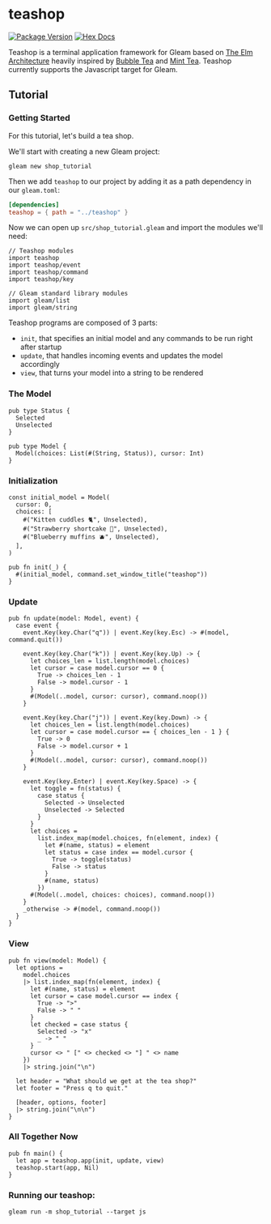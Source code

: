 # teashop

[![Package Version](https://img.shields.io/hexpm/v/teashop)](https://hex.pm/packages/teashop)
[![Hex Docs](https://img.shields.io/badge/hex-docs-ffaff3)](https://hexdocs.pm/teashop/)

Teashop is a terminal application framework for Gleam based on [The Elm Architecture](https://guide.elm-lang.org/architecture/) heavily inspired by [Bubble Tea](https://github.com/charmbracelet/bubbletea) and [Mint Tea](https://github.com/leostera/minttea/). Teashop currently supports the Javascript target for Gleam.

## Tutorial

### Getting Started

For this tutorial, let's build a tea shop.

We'll start with creating a new Gleam project:

```
gleam new shop_tutorial
```

<!-- Update this when git dependencies or hex release -->
Then we add `teashop` to our project by adding it as a path dependency in our `gleam.toml`:

```toml
[dependencies]
teashop = { path = "../teashop" }
```

Now we can open up `src/shop_tutorial.gleam` and import the modules we'll need:

```gleam
// Teashop modules
import teashop
import teashop/event
import teashop/command
import teashop/key

// Gleam standard library modules
import gleam/list
import gleam/string
```

Teashop programs are composed of 3 parts:

- `init`, that specifies an initial model and any commands to be run right after startup
- `update`, that handles incoming events and updates the model accordingly
- `view`, that turns your model into a string to be rendered 

### The Model

```gleam
pub type Status {
  Selected
  Unselected
}

pub type Model {
  Model(choices: List(#(String, Status)), cursor: Int)
}
```

### Initialization

```gleam
const initial_model = Model(
  cursor: 0,
  choices: [
    #("Kitten cuddles 🐈", Unselected),
    #("Strawberry shortcake 🍰", Unselected),
    #("Blueberry muffins 🫐", Unselected),
  ],
)

pub fn init(_) {
  #(initial_model, command.set_window_title("teashop"))
}
```

### Update

```gleam
pub fn update(model: Model, event) {
  case event {
    event.Key(key.Char("q")) | event.Key(key.Esc) -> #(model, command.quit())

    event.Key(key.Char("k")) | event.Key(key.Up) -> {
      let choices_len = list.length(model.choices)
      let cursor = case model.cursor == 0 {
        True -> choices_len - 1
        False -> model.cursor - 1
      }
      #(Model(..model, cursor: cursor), command.noop())
    }

    event.Key(key.Char("j")) | event.Key(key.Down) -> {
      let choices_len = list.length(model.choices)
      let cursor = case model.cursor == { choices_len - 1 } {
        True -> 0
        False -> model.cursor + 1
      }
      #(Model(..model, cursor: cursor), command.noop())
    }

    event.Key(key.Enter) | event.Key(key.Space) -> {
      let toggle = fn(status) {
        case status {
          Selected -> Unselected
          Unselected -> Selected
        }
      }
      let choices =
        list.index_map(model.choices, fn(element, index) {
          let #(name, status) = element
          let status = case index == model.cursor {
            True -> toggle(status)
            False -> status
          }
          #(name, status)
        })
      #(Model(..model, choices: choices), command.noop())
    }
    _otherwise -> #(model, command.noop())
  }
}
```

### View

```gleam
pub fn view(model: Model) {
  let options =
    model.choices
    |> list.index_map(fn(element, index) {
      let #(name, status) = element
      let cursor = case model.cursor == index {
        True -> ">"
        False -> " "
      }
      let checked = case status {
        Selected -> "x"
        _ -> " "
      }
      cursor <> " [" <> checked <> "] " <> name
    })
    |> string.join("\n")

  let header = "What should we get at the tea shop?"
  let footer = "Press q to quit."

  [header, options, footer]
  |> string.join("\n\n")
}
```

### All Together Now

```gleam
pub fn main() {
  let app = teashop.app(init, update, view)
  teashop.start(app, Nil)
}
```

### Running our teashop:

```
gleam run -m shop_tutorial --target js
```
